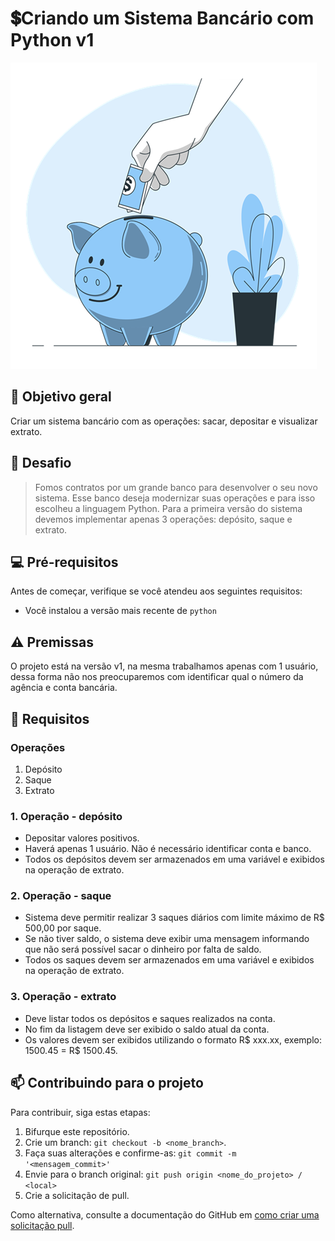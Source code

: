 # 💲Criando um Sistema Bancário com Python v1

<img src="Savings-bro.png" alt="Mão colocando nota de dinheiro em um cofre no formato de um porquinho redondo e sorridente.">

## 🎯 Objetivo geral
Criar um sistema bancário com as operações: sacar, depositar e visualizar extrato.

## 🚀 Desafio
> Fomos contratos por um grande banco para desenvolver o seu novo sistema. Esse banco deseja modernizar suas operações e para isso escolheu a linguagem Python. Para a primeira versão do sistema devemos implementar apenas 3 operações: depósito, saque e extrato.

## 💻 Pré-requisitos

Antes de começar, verifique se você atendeu aos seguintes requisitos:
- Você instalou a versão mais recente de `python`
  
## ⚠️ Premissas
O projeto está na versão v1, na mesma trabalhamos apenas com 1 usuário, dessa forma não nos preocuparemos com identificar qual o número da agência e conta bancária.

## 📝 Requisitos
### Operações
   1. Depósito
   2. Saque
   3. Extrato

### 1. Operação - depósito
- Depositar valores positivos.
- Haverá apenas 1 usuário. Não é necessário identificar conta e banco.
- Todos os depósitos devem ser armazenados em uma variável e exibidos na operação de extrato.

### 2. Operação - saque
- Sistema deve permitir realizar 3 saques diários com limite máximo de R$ 500,00 por saque.
- Se não tiver saldo, o sistema deve exibir uma mensagem informando que não será possível sacar o dinheiro por falta de saldo.
- Todos os saques devem ser armazenados em uma variável e exibidos na operação de extrato.

### 3. Operação - extrato
- Deve listar todos os depósitos e saques realizados na conta.
- No fim da listagem deve ser exibido o saldo atual da conta.
- Os valores devem ser exibidos utilizando o formato R$ xxx.xx, exemplo: 1500.45 = R$ 1500.45.

## 📫 Contribuindo para o projeto

Para contribuir, siga estas etapas:

1. Bifurque este repositório.
2. Crie um branch: `git checkout -b <nome_branch>`.
3. Faça suas alterações e confirme-as: `git commit -m '<mensagem_commit>'`
4. Envie para o branch original: `git push origin <nome_do_projeto> / <local>`
5. Crie a solicitação de pull.

Como alternativa, consulte a documentação do GitHub em [como criar uma solicitação pull](https://help.github.com/en/github/collaborating-with-issues-and-pull-requests/creating-a-pull-request).
